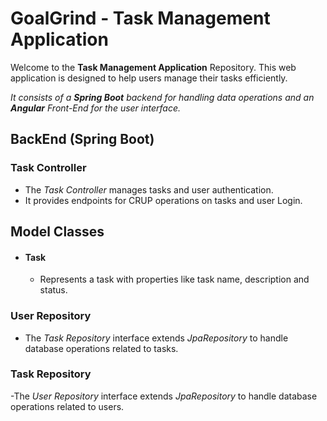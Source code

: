 # GoalGrind - Task Management Application

Welcome to the **Task Management Application** Repository. This web application is designed to help users manage their tasks efficiently.

*It consists of a **Spring Boot** backend for handling data operations and an **Angular** Front-End for the user interface.*

## BackEnd (Spring Boot)

### Task Controller
- The *Task Controller* manages tasks and user authentication.
- It provides endpoints for CRUP operations on tasks and user Login.

## Model Classes
- #### Task
  - Represents a task with properties like task name, description and status.

### User Repository
- The *Task Repository* interface extends *JpaRepository* to handle database operations related to tasks.

### Task Repository
-The *User Repository* interface extends *JpaRepository* to handle database operations related to users.

